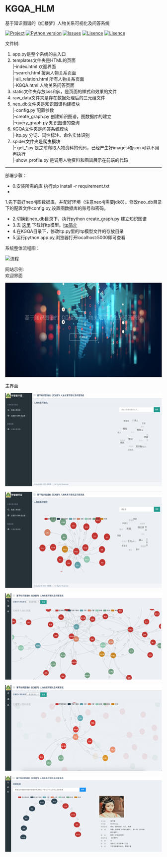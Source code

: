 # KGQA_HLM

基于知识图谱的《红楼梦》人物关系可视化及问答系统

[![Project](https://img.shields.io/badge/project-KGQA_HLM-orange.svg)](https://github.com/chizhu/KGQA_HLM)
[![Python version](https://img.shields.io/badge/language-python3.6-blue.svg)](https://www.python.org/downloads/release/python-360/)
[![Issues](https://img.shields.io/github/issues/chizhu/KGQA_HLM.svg)](https://github.com/chizhu/KGQA_HLM/issues)
[![Lisence](https://img.shields.io/badge/lisence-MIT-pink.svg)](https://github.com/chizhu/KGQA_HLM)
[![Lisence](https://img.shields.io/badge/lisence-Anti996-blue.svg)](https://github.com/996icu/996.ICU/blob/master/LICENSE)

文件树:<br>

1) app.py是整个系统的主入口<br>
2) templates文件夹是HTML的页面<br>
   |-index.html 欢迎界面<br>
   |-search.html 搜索人物关系页面<br>
   |-all_relation.html 所有人物关系页面<br>
   |-KGQA.html 人物关系问答页面<br>
3) static文件夹存放css和js，是页面的样式和效果的文件<br>
4) raw_data文件夹是存在数据处理后的三元组文件<br>
5) neo_db文件夹是知识图谱构建模块<br>
   |-config.py 配置参数<br>
   |-create_graph.py 创建知识图谱，图数据库的建立<br>
   |-query_graph.py 知识图谱的查询<br>
6) KGQA文件夹是问答系统模块<br>
   |-ltp.py 分词、词性标注、命名实体识别<br>
7) spider文件夹是爬虫模块<br>
   |- get_*.py 是之前爬取人物资料的代码，已经产生好images和json 可以不用再执行<br>
   |-show_profile.py 是调用人物资料和图谱展示在前端的代码

<hr>

部署步骤：<br>

* 0.安装所需的库 执行pip install -r requirement.txt<br>
*
1.先下载好neo4j图数据库，并配好环境（注意neo4j需要jdk8）。修改neo_db目录下的配置文件config.py,设置图数据库的账号和密码。<br>
* 2.切换到neo_db目录下，执行python create_graph.py 建立知识图谱<br>
* 3.去 [这里](http://pyltp.readthedocs.io/zh_CN/latest/api.html#id2) 下载好ltp模型。[ltp简介](http://ltp.ai/)<br>
* 4.在KGQA目录下，修改ltp.py里的ltp模型文件的存放目录<br>
* 5.运行python app.py,浏览器打开localhost:5000即可查看<br>

系统整体流程图：

![流程](https://github.com/chizhu/KGQA_HLM/blob/master/%E5%9B%BE%E7%89%87%201.png)

网站示例:<br>
欢迎界面

![欢迎界面](preview/1.png)

主界面

![界面](preview/2.png)

![界面](preview/3.png)

![界面](preview/4.png)

![界面](preview/5.png)

![界面](preview/6.png)
